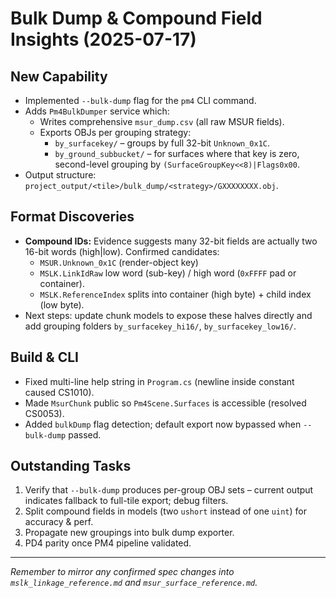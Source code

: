 # Bulk Dump & Compound Field Insights (2025-07-17)

## New Capability
* Implemented `--bulk-dump` flag for the `pm4` CLI command.
* Adds `Pm4BulkDumper` service which:
  * Writes comprehensive `msur_dump.csv` (all raw MSUR fields).
  * Exports OBJs per grouping strategy:
    * `by_surfacekey/` – groups by full 32-bit `Unknown_0x1C`.
    * `by_ground_subbucket/` – for surfaces where that key is zero, second-level grouping by `(SurfaceGroupKey<<8)|Flags0x00`.
* Output structure: `project_output/<tile>/bulk_dump/<strategy>/GXXXXXXXX.obj`.

## Format Discoveries
* **Compound IDs:** Evidence suggests many 32-bit fields are actually two 16-bit words (high|low).  Confirmed candidates:
  * `MSUR.Unknown_0x1C` (render-object key)
  * `MSLK.LinkIdRaw` low word (sub-key) / high word (`0xFFFF` pad or container).
  * `MSLK.ReferenceIndex` splits into container (high byte) + child index (low byte).
* Next steps: update chunk models to expose these halves directly and add grouping folders `by_surfacekey_hi16/`, `by_surfacekey_low16/`.

## Build & CLI
* Fixed multi-line help string in `Program.cs` (newline inside constant caused CS1010).
* Made `MsurChunk` public so `Pm4Scene.Surfaces` is accessible (resolved CS0053).
* Added `bulkDump` flag detection; default export now bypassed when `--bulk-dump` passed.

## Outstanding Tasks
1. Verify that `--bulk-dump` produces per-group OBJ sets – current output indicates fallback to full-tile export; debug filters.
2. Split compound fields in models (two `ushort` instead of one `uint`) for accuracy & perf.
3. Propagate new groupings into bulk dump exporter.
4. PD4 parity once PM4 pipeline validated.

---
_Remember to mirror any confirmed spec changes into `mslk_linkage_reference.md` and `msur_surface_reference.md`._
